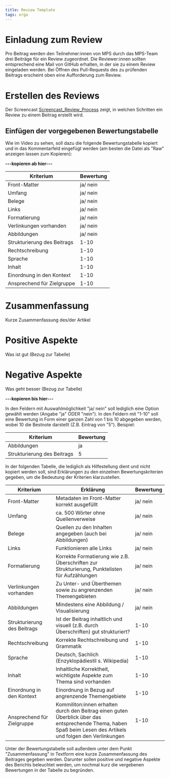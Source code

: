 ```yaml
---
title: Review Template
tags: orga
---
```



# Einladung zum Review
Pro Beitrag werden den Teilnehmer:innen von MPS durch das MPS-Team drei Beiträge für ein Review zugeordnet. Die Reviewer:innen sollten entsprechend eine Mail von GitHub erhalten, in der sie zu einem Review eingeladen werden. Bei Öffnen des Pull-Requests des zu prüfenden Beitrags erscheint oben eine Aufforderung zum Review. 

# Erstellen des Reviews
Der Screencast [Screencast_Review_Process](Screencast_Review_Process.mp4) zeigt, in welchen Schritten ein Review zu einem Beitrag erstellt wird. 

## Einfügen der vorgegebenen Bewertungstabelle
Wie im Video zu sehen, soll dazu die folgende Bewertungstabelle kopiert und in das Kommentarfeld eingefügt werden (am besten die Datei als "Raw" anzeigen lassen zum Kopieren):

**---kopieren ab hier---**

| Kriterium | Bewertung|
|-----|---|
| Front-Matter | ja/ nein |
| Umfang | ja/ nein|
| Belege | ja/ nein |
| Links | ja/ nein|
| Formatierung | ja/ nein|
| Verlinkungen vorhanden | ja/ nein |
| Abbildungen | ja/ nein |
| Strukturierung des Beitrags | 1-10 |
| Rechtschreibung | 1-10|
| Sprache | 1-10 |
| Inhalt | 1-10|
| Einordnung in den Kontext | 1-10|
| Ansprechend für Zielgruppe | 1-10|

# Zusammenfassung

Kurze Zusammenfassung des/der Artikel

# Positive Aspekte

Was ist gut (Bezug zur Tabelle)

# Negative Aspekte

Was geht besser (Bezug zur Tabelle)

**---kopieren bis hier---**

In den Feldern mit Auswahlmöglichkeit "ja/ nein" soll lediglich eine Option gewählt werden (Angabe "ja" ODER "nein"). 
In den Feldern mit "1-10" soll eine Bewertung in Form einer ganzen Zahl von 1 bis 10 abgegeben werden, wobei 10 die Bestnote darstellt (Z.B. Eintrag von "5").
Beispiel:

| Kriterium | Bewertung|
|-----|---|
| Abbildungen | ja |
| Strukturierung des Beitrags | 5 |

In der folgenden Tabelle, die lediglich als Hilfestellung dient und nicht kopiert werden soll, sind Erklärungen zu den einzelnen Bewertungskriterien gegeben, um die Bedeutung der Kriterien klarzustellen. 


| Kriterium | Erklärung | Bewertung|
|-----|---|---|
| Front-Matter | Metadaten im Front-Matter korrekt ausgefüllt | ja/ nein |
| Umfang | ca. 500 Wörter ohne Quellenverweise | ja/ nein|
| Belege | Quellen zu den Inhalten angegeben (auch bei Abbildungen) | ja/ nein |
| Links | Funktionieren alle Links | ja/ nein|
| Formatierung | Korrekte Formatierung wie z.B. Überschriften zur Strukturierung, Punktelisten für Aufzählungen | ja/ nein|
| Verlinkungen vorhanden | Zu Unter- und Überthemen sowie zu angrenzenden Themengebieten | ja/ nein |
| Abbildungen | Mindestens eine Abbildung / Visualisierung | ja/ nein |
| Strukturierung des Beitrags | Ist der Beitrag inhaltlich und visuell (z.B. durch Überschriften) gut strukturiert? | 1-10 |
| Rechtschreibung | Korrekte Rechtschreibung und Grammatik |1-10|
| Sprache | Deutsch, Sachlich (Enzyklopädiestil s. Wikipedia) | 1-10 |
| Inhalt | Inhaltliche Korrektheit, wichtigste Aspekte zum Thema sind vorhanden |1-10|
| Einordnung in den Kontext | Einordnung in Bezug auf angrenzende Themengebiete |1-10|
| Ansprechend für Zielgruppe | Kommiliton:innen erhalten durch den Beitrag einen guten Überblick über das entsprechende Thema, haben Spaß beim Lesen des Artikels und folgen den Verlinkungen |1-10|

Unter der Bewertungstabelle soll außerdem unter dem Punkt "Zusammenfassung" in Textform eine kurze Zusammenfassung des Beitrages gegeben werden. Darunter sollen positive und negative Aspekte des Berichts beleuchtet werden, um nochmal kurz die vergebenen Bewertungen in der Tabelle zu begründen.
